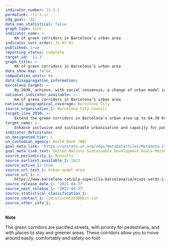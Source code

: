 ```yaml
---
indicator_number: 11.3.1
permalink: /11-3-1/
sdg_goal: '11'
data_non_statistical: false
graph_type: line
indicator_name: >-
    Km of green corridors in Barcelona’s urban area
indicator_sort_order: 11-03-01
published: true
reporting_status: complete
target_id: '11.3'
graph_title: >-
    Km of green corridors in Barcelona’s urban area
data_show_map: false
computation_units: Km
data_disaggregation_information: 
barcelona_target: >-
    By 2030, achieve, with social consensus, a change of urban model in order to attain healthier and more sustainable public spaces, especially in areas surrounding schools
national_indicator_available: >-
    Km of green corridors in Barcelona’s urban area
national_geographical_coverage: Barcelona City
source_organisation_1: Barcelona City Council
target_line_2030: >-
    Extend the green corridors in Barcelona’s urban area up to 64.30 Km in 2023 and up to 91.74 Km in 2030
target_name: >-
    Enhance inclusive and sustainable urbanisation and capacity for participatory, integrated and sustainable human settlement planning and management in all countries
indicator_definition:
un_designated_tier: 1
un_custodian_agency: World Bank (WB)
goal_meta_link: 'https://unstats.un.org/sdgs/metadata/files/Metadata-11-03-01.pdf'
goal_meta_link_text: United Nations Sustainable Development Goals Metadata (pdf 894kB)
source_periodicity_1: Annually
source_earliest_available_1: 2022 
source_active_1: true
source_url_text_1: Urban model area 
source_url_1: >-
    https://www.barcelona.cat/pla-superilla-barcelona/ca/eixos-verds-i-places-de-leixample
source_release_date_1: '2021-04-27'
source_next_release_1: '2022-04-27'
source_statistical_classification_1: 
source_contact_1: comissionat2030@bcn.cat
source_other_info_1: 
---
```

**Note**

The green corridors are pacified streets, with priority for pedestrians, and with places to stay and greener areas. These corridors allow you to move around easily, comfortably and safety on foot
